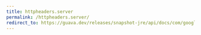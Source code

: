 ```yaml
---
title: httpheaders.server
permalink: /httpheaders.server/
redirect_to: https://guava.dev/releases/snapshot-jre/api/docs/com/google/common/net/HttpHeaders.html#SERVER
---
```

